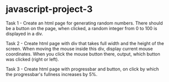 # javascript-project-3

Task 1 - Create an html page for generating random numbers. There should be a button on the page, when clicked, a random integer from 0 to 100 is displayed in a div.

Task 2 - Create html page with div that takes full width and the height of the screen. When moving the mouse inside this div, display current mouse coordinates. When you click the mouse button there, output, which button was clicked (right or left).

Task 3 - Create html page with progressbar and button, on click by which the progressbar's fullness increases by 5%.
